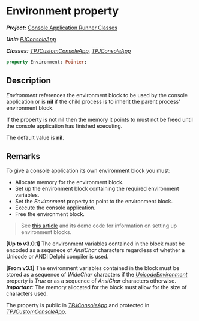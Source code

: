 # Environment property

***Project:*** [Console Application Runner Classes](../API.md)

***Unit:*** [_PJConsoleApp_](./PJConsoleApp.md)

***Classes:*** [_TPJCustomConsoleApp_](./TPJCustomConsoleApp.md), [_TPJConsoleApp_](./TPJConsoleApp.md)

```pascal
property Environment: Pointer;
```

## Description

_Environment_ references the environment block to be used by the console application or is **nil** if the child process is to inherit the parent process' environment block.

If the property is not **nil** then the memory it points to must not be freed until the console application has finished executing.

The default value is **nil**.

## Remarks

To give a console application its own environment block you must:

* Allocate memory for the environment block.
* Set up the environment block containing the required environment variables.
* Set the _Environment_ property to point to the environment block.
* Execute the console application.
* Free the environment block.

> See [this article](https://delphidabbler.com/articles/article-6) and its demo code for information on setting up environment blocks.

**[Up to v3.0.1]** The environment variables contained in the block must be encoded as a sequnece of _AnsiChar_ characters regardless of whether a Unicode or ANDI Delphi compiler is used.

**[From v3.1]** The environment variables contained in the block must be stored as a sequence of _WideChar_ characters if the [_UnicodeEnvironment_](./TPJCustomConsoleApp-UnicodeEnvironment.md) property is _True_ or as a sequence of _AnsiChar_ characters otherwise. ***Important:*** The memory allocated for the block must allow for the size of characters used.

The property is public in [_TPJConsoleApp_](./TPJConsoleApp.md) and protected in [_TPJCustomConsoleApp_](./TPJCustomConsoleApp.md).
